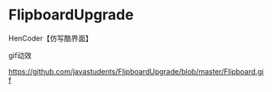 # FlipboardUpgrade
HenCoder【仿写酷界面】

gif动效

https://github.com/javastudents/FlipboardUpgrade/blob/master/Flipboard.gif
